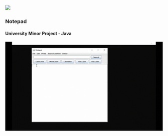 ![](src/icon/Notepad.ico)  
### Notepad
#### University Minor Project - Java

<img src="src/outputVideo/Notepad.gif" width="800"/>
